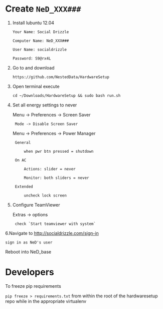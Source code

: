 # Create `NeD_XXX###`

1. Install lubuntu 12.04

	`Your Name: Social Drizzle`

	`Computer Name: NeD_XXX###`
	
	`User Name: socialdrizzle `
	
	`Password: S9@rx4L`
	
2. Go to and download

	`https://github.com/NestedData/HardwareSetup`
	
3. Open terminal execute 

	`cd ~/Downloads/HardwareSetup && sudo bash run.sh`
	
4. Set all energy settings to never

	Menu -> Preferences -> Screen Saver
	
		Mode -> Disable Screen Saver
		
	Menu -> Preferences -> Power Manager
	
		General
		
			when pwr btn pressed = shutdown
			
		On AC
		
			Actions: slider = never
			
			Monitor: both sliders = never
			
		Extended
		
			uncheck lock screen
			
5. Configure TeamViewer

	Extras -> options
	
		check `Start teamviewer with system`
	
	
6.Navigate to http://socialdrizzle.com/sign-in

	sign in as NeD's user
	

Reboot into NeD_base



# Developers

To freeze pip requirements

`pip freeze > requirements.txt` from within the root of the hardwaresetup repo while in the appropriate virtualenv


